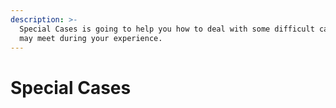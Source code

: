 ```yaml
---
description: >-
  Special Cases is going to help you how to deal with some difficult cases you
  may meet during your experience.
---
```


# Special Cases



